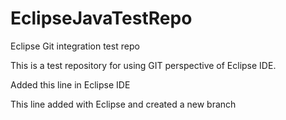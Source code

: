 # EclipseJavaTestRepo

Eclipse Git integration test repo

This is a test repository for using GIT perspective of Eclipse IDE.

Added this line in Eclipse IDE

This line added with Eclipse and created a new branch